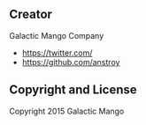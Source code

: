 

## Creator

Galactic Mango Company

* https://twitter.com/
* https://github.com/anstroy


## Copyright and License

Copyright 2015 Galactic Mango
